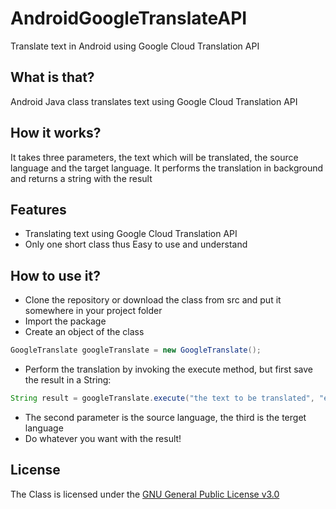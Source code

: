 # AndroidGoogleTranslateAPI

Translate text in Android using Google Cloud Translation API

## What is that?

Android Java class translates text using Google Cloud Translation API

## How it works?

It takes three parameters, the text which will be translated, the source language and the target language.
It performs the translation in background and returns a string with the result

## Features

* Translating text using Google Cloud Translation API
* Only one short class thus Easy to use and understand

## How to use it?

* Clone the repository or download the class from src and put it somewhere in your project folder
* Import the package
* Create an object of the class
```java
GoogleTranslate googleTranslate = new GoogleTranslate();
```
* Perform the translation by invoking the execute method, but first save the result in a String:
```java
String result = googleTranslate.execute("the text to be translated", "en", "de").get();
```
* The second parameter is the source language, the third is the terget language
* Do whatever you want with the result!

## License

The Class is licensed under the [GNU General Public License v3.0](https://www.gnu.org/licenses/gpl-3.0.en.html)
